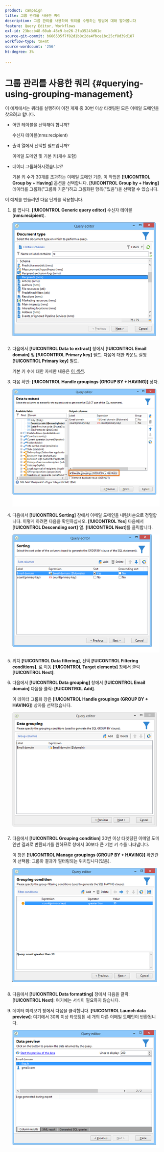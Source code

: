 ```yaml
---
product: campaign
title: 그룹 관리를 사용한 쿼리
description: 그룹 관리를 사용하여 쿼리를 수행하는 방법에 대해 알아봅니다
feature: Query Editor, Workflows
exl-id: 23bccb48-60ab-46c9-be26-2fa35243d61e
source-git-commit: b666535f7f82d1b8c2da4fbce1bc25cf8d39d187
workflow-type: tm+mt
source-wordcount: '256'
ht-degree: 3%

---
```


# 그룹 관리를 사용한 쿼리 {#querying-using-grouping-management}



이 예제에서는 쿼리를 실행하여 이전 게재 중 30번 이상 타겟팅된 모든 이메일 도메인을 찾으려고 합니다.

* 어떤 테이블을 선택해야 합니까?

  수신자 테이블(nms:recipient)

* 출력 열에서 선택할 필드입니까?

  이메일 도메인 및 기본 키(개수 포함)

* 데이터 그룹화하시겠습니까?

  기본 키 수가 30개를 초과하는 이메일 도메인 기준. 이 작업은 **[!UICONTROL Group by + Having]** 옵션을 선택합니다. **[!UICONTROL Group by + Having]** 데이터를 그룹화(&quot;그룹화 기준&quot;)하고 그룹화된 항목(&quot;있음&quot;)을 선택할 수 있습니다.

이 예제를 만들려면 다음 단계를 적용합니다.

1. 를 엽니다. **[!UICONTROL Generic query editor]** 수신자 테이블(**nms:recipient**).

   ![](assets/query_editor_02.png)

1. 다음에서 **[!UICONTROL Data to extract]** 창에서 **[!UICONTROL Email domain]** 및 **[!UICONTROL Primary key]** 필드. 다음에 대한 카운트 실행 **[!UICONTROL Primary key]** 필드.

   기본 키 수에 대한 자세한 내용은 [이 섹션](../../platform/using/defining-filter-conditions.md#building-expressions).

1. 다음 확인: **[!UICONTROL Handle groupings (GROUP BY + HAVING)]** 상자.

   ![](assets/query_editor_nveau_29.png)

1. 다음에서 **[!UICONTROL Sorting]** 창에서 이메일 도메인을 내림차순으로 정렬합니다. 이렇게 하려면 다음을 확인하십시오. **[!UICONTROL Yes]** 다음에서 **[!UICONTROL Descending sort]** 열. **[!UICONTROL Next]**&#x200B;를 클릭합니다.

   ![](assets/query_editor_nveau_70.png)

1. 위치 **[!UICONTROL Data filtering]**, 선택 **[!UICONTROL Filtering conditions]**. 로 이동 **[!UICONTROL Target elements]** 창에서 클릭 **[!UICONTROL Next]**.
1. 다음에서 **[!UICONTROL Data grouping]** 창에서 **[!UICONTROL Email domain]** 다음을 클릭: **[!UICONTROL Add]**.

   이 데이터 그룹화 창은 **[!UICONTROL Handle groupings (GROUP BY + HAVING]**) 상자를 선택했습니다.

   ![](assets/query_editor_blocklist_04.png)

1. 다음에서 **[!UICONTROL Grouping condition]** 30번 이상 타겟팅된 이메일 도메인만 결과로 반환되기를 원하므로 창에서 30보다 큰 기본 키 수를 나타냅니다.

   이 창은 **[!UICONTROL Manage groupings (GROUP BY + HAVING)]** 확인란이 선택됨: 그룹화 결과가 필터링되는 위치입니다(있음).

   ![](assets/query_editor_blocklist_05.png)

1. 다음에서 **[!UICONTROL Data formatting]** 창에서 다음을 클릭: **[!UICONTROL Next]**: 여기에는 서식이 필요하지 않습니다.
1. 데이터 미리보기 창에서 다음을 클릭합니다. **[!UICONTROL Launch data preview]**: 여기에서 30회 이상 타겟팅된 세 개의 다른 이메일 도메인이 반환됩니다.

   ![](assets/query_editor_blocklist_06.png)
